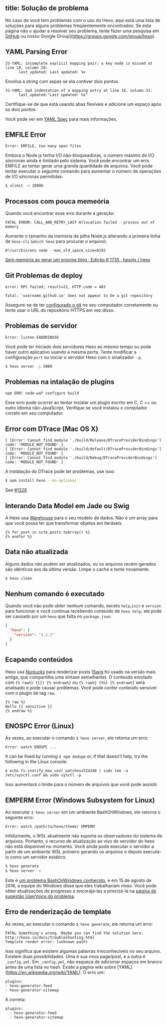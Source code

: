 title: Solução de problema
---

No caso de você tem problemas com o uso do Hexo, aqui está uma lista de soluções para alguns problemas freqüentemente encontrados. Se esta página não o ajudar a resolver seu problema, tente fazer uma pesquisa em [GitHub](https://github.com/hexojs/hexo/issues) ou nosso Google Group](https://groups.google.com/group/hexo).

## YAML Parsing Error

``` plain
JS-YAML: incomplete explicit mapping pair; a key node is missed at line 18, column 29:
      last_updated: Last updated: %s
```

Envolva a string com aspas se ela contiver dois pontos.

``` plain
JS-YAML: bad indentation of a mapping entry at line 18, column 31:
      last_updated:"Last updated: %s"
```

Certifique-se de que está usando abas flexíveis e adicione um espaço após os dois pontos

Você pode ver em [YAML Spec](http://www.yaml.org/spec/1.2/spec.html) para mais informações.

## EMFILE Error

``` plain
Error: EMFILE, too many open files
```

Embora o Node.js tenha I/O não-bloqueadoras, o número máximo de I/O síncronas ainda é limitado pelo sistema. Você pode encontrar um erro EMFILE ao tentar gerar uma grande quantidade de arquivos. Você pode tentar executar o seguinte comando para aumentar o número de operações de I/O síncronas permitidas.

``` bash
$ ulimit -n 10000
```

## Processos com pouca memeória

Quando você encontrar esse erro durante a geração:
```
FATAL ERROR: CALL_AND_RETRY_LAST Allocation failed - process out of memory
```

Aumente o tamanho da memória de pilha Node.js alterando a primeira linha de `hexo-cli` (`which hexo` para procurar o arquivo).
```
#!/usr/bin/env node --max_old_space_size=8192
```

[Sem memória ao gerar um enorme blog · Edição # 1735 · hexojs / hexo](https://github.com/hexojs/hexo/issues/1735)

## Git Problemas de deploy

``` plain
error: RPC failed; result=22, HTTP code = 403

fatal: 'username.github.io' does not appear to be a git repository
```

Assegure-se de ter [configurado o git](https://help.github.com/articles/set-up-git) no seu computador corretamente ou tente usar o URL do repositório HTTPS em vez disso.

## Problemas de servidor

``` plain
Error: listen EADDRINUSE
```

Você pode ter iniciado dois servidores Hexo ao mesmo tempo ou pode haver outro aplicativo usando a mesma porta. Tente modificar a configuração `port` ou iniciar o servidor Hexo com o sinalizador` -p`.

``` bash
$ hexo server -p 5000
```

## Problemas na intalação de plugins

``` plain
npm ERR! node-waf configure build
```

Esse erro pode ocorrer ao tentar instalar um plugin escrito em C, C ++ ou outro idioma não-JavaScript. Verifique se você instalou o compilador correto em seu computador.

## Error com DTrace (Mac OS X)

```plain
{ [Error: Cannot find module './build/Release/DTraceProviderBindings'] code: 'MODULE_NOT_FOUND' }
{ [Error: Cannot find module './build/default/DTraceProviderBindings'] code: 'MODULE_NOT_FOUND' }
{ [Error: Cannot find module './build/Debug/DTraceProviderBindings'] code: 'MODULE_NOT_FOUND' }
```

A instalação do DTrace pode ter problemas, use isso:
```sh
$ npm install hexo --no-optional
```
See [#1326](https://github.com/hexojs/hexo/issues/1326#issuecomment-113871796)

## Interando Data Model em Jade ou Swig

A Hexo usa [Warehouse] para o seu modelo de dados. Não é um array para que você possa ter que transformar objetos em iteráveis.
```
{% for post in site.posts.toArray() %}
{% endfor %}
```

## Data não atualizada

Alguns dados não podem ser atualizados, ou os arquivos recém-gerados são idênticos aos da última versão. Limpe o cache e tente novamente.
``` bash
$ hexo clean
```

## Nenhum comando é executado

Quando você não pode obter nenhum comando, exceto `help`,`init` e `version` para funcionar e você continua recebendo conteúdo de `hexo help`, ele pode ser causado por um `hexo` que falta no `package.json`:

```json
{
  "hexo": {
    "version": "3.2.2"
  }
}
```

## Ecapando conteúdos

Hexo usa [Nunjucks] para renderizar posts ([Swig] foi usado na versão mais antiga, que compartilha uma sintaxe semelhante). O conteúdo enrolado com `{% raw%} {{}} {% endraw%}` ou `{% raw%} {%%} {% endraw%}` será analisado e pode causar problemas. Você pode conter conteúdo sensível com o plugin de tag `raw`.

```
{% raw %}
Hello {{ sensitive }}
{% endraw %}
```

## ENOSPC Error (Linux)

Às vezes, ao executar o comando `$ hexo server`, ele retorna um erro:
```
Error: watch ENOSPC ...
```
It can be fixed by running `$ npm dedupe` or, if that doesn't help, try the following in the Linux console:
```
$ echo fs.inotify.max_user_watches=524288 | sudo tee -a /etc/sysctl.conf && sudo sysctl -p
```
Isso aumentará o limite para o número de arquivos que você pode assistir.

## EMPERM Error (Windows Subsystem for Linux)

Ao executar `$ hexo server` em um ambiente BashOnWindows, ele retorna o seguinte erro:
```
Error: watch /path/to/hexo/theme/ EMPERM
```
Infelizmente, o WSL atualmente não suporta os observadores do sistema de arquivos. Portanto, o recurso de atualização ao vivo do servidor do hexo não está disponível no momento. Você ainda pode executar o servidor a partir de um ambiente WSL primeiro gerando os arquivos e depois executá-lo como um servidor estático:
``` sh
$ hexo generate
$ hexo server -s
```

Este é [um problema BashOnWindows conhecido](https://github.com/Microsoft/BashOnWindows/issues/216), e em 15 de agosto de 2016, a equipe do Windows disse que eles trabalhariam nisso. Você pode obter atualizações de progresso e encorajá-las a priorizá-la na [página de sugestão UserVoice do problema](https://wpdev.uservoice.com/forums/266908-command-prompt-console-bash-on-ubuntu-on-windo/suggestions/13469097-support-for-filesystem-watchers-like-inotify).

## Erro de renderização de template

Às vezes, ao executar o comando `$ hexo generate`, ele retorna um erro:
```
FATAL Something's wrong. Maybe you can find the solution here: http://hexo.io/docs/troubleshooting.html
Template render error: (unknown path)
```
Isso significa que existem algumas palavras irreconhecíveis no seu arquivo. Existem duas possibilidades. Uma é sua nova page/post, e a outra é `_config.yml`.
Em `_config.yml`, não esqueça de adicionar espaços em branco antes de uma lista no hash. Existe a página wiki sobre [YAML] (https://en.wikipedia.org/wiki/YAML).
O erro um:
```
plugins:
- hexo-generator-feed
- hexo-generator-sitemap
```
A correta:
```
plugins:
  - hexo-generator-feed
  - hexo-generator-sitemap
```

[Warehouse]: https://github.com/tommy351/warehouse
[Swig]: http://paularmstrong.github.io/swig/
[Nunjucks]: http://mozilla.github.io/nunjucks/
